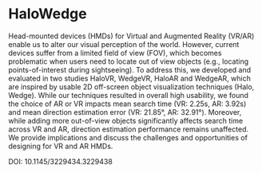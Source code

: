 # HaloWedge
Head-mounted devices (HMDs) for Virtual and Augmented Reality (VR/AR) enable us to alter our visual perception of the world. However, current devices suffer from a limited field of view (FOV), which becomes problematic when users need to locate out of view objects (e.g., locating points-of-interest during sightseeing). To address this, we developed and evaluated in two studies HaloVR, WedgeVR, HaloAR and WedgeAR, which are inspired by usable 2D off-screen object visualization techniques (Halo, Wedge). While our techniques resulted in overall high usability, we found the choice of AR or VR impacts mean search time (VR: 2.25s, AR: 3.92s) and mean direction estimation error (VR:  21.85°, AR: 32.91°). Moreover, while adding more out-of-view objects significantly affects search time across VR and AR, direction estimation performance remains unaffected. We provide implications and discuss the challenges and opportunities of designing for VR and AR HMDs.

DOI: 10.1145/3229434.3229438